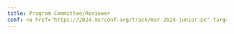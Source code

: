 ```yaml
---
title: Program Committee/Reviewer
conf: <a href="https://2024.msrconf.org/track/msr-2024-junior-pc" target="_blank">MSR@ICSE'24</a>
---
```

